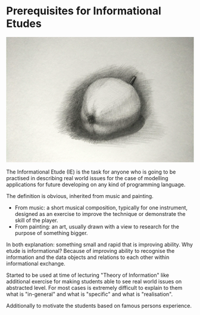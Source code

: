 # Prerequisites for Informational Etudes

![](https://raw.githubusercontent.com/alexandrkirilov/kirilov_articles/master/infromational_etudes/prerequisites/illustrations/title.png)

The Informational Etude (IE) is the task for anyone who is going to be practised in describing real world issues for the case of modelling applications for future developing on any kind of programming language.

The definition is obvious, inherited from music and painting.

- From music: a short musical composition, typically for one instrument, designed as an exercise to improve the technique or demonstrate the skill of the player.
- From painting: an art, usually drawn with a view to research for the purpose of something bigger.

In both explanation: something small and rapid that is improving ability. Why etude is informational? Because of improving ability to recognise the information and the data objects and relations to each other within informational exchange.

Started to be used at time of lecturing "Theory of Information" like additional exercise for making students able to see real world issues on abstracted level. For most cases is extremely difficult to explain to them what is "in-general" and what is "specific" and what is "realisation".

Additionally to motivate the students based on famous persons experience.
